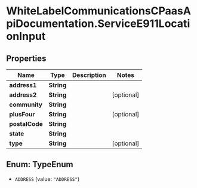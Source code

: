 # WhiteLabelCommunicationsCPaasApiDocumentation.ServiceE911LocationInput

## Properties

Name | Type | Description | Notes
------------ | ------------- | ------------- | -------------
**address1** | **String** |  | 
**address2** | **String** |  | [optional] 
**community** | **String** |  | 
**plusFour** | **String** |  | [optional] 
**postalCode** | **String** |  | 
**state** | **String** |  | 
**type** | **String** |  | [optional] 



## Enum: TypeEnum


* `ADDRESS` (value: `"ADDRESS"`)




